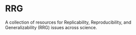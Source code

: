 # RRG
A collection of resources for Replicability, Reproducibility, and Generalizability (RRG) issues across science.
